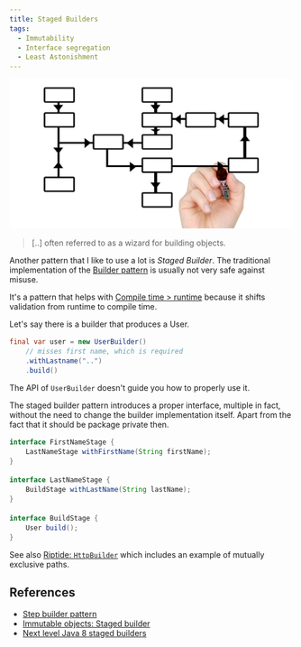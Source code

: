 ```yaml
---
title: Staged Builders
tags:
  - Immutability
  - Interface segregation
  - Least Astonishment
---
```


![](../img/mark-516279_1280.jpg)

> [..] often referred to as a wizard for building objects.

Another pattern that I like to use a lot is *Staged Builder*.
The traditional implementation of the [Builder pattern](https://en.wikipedia.org/wiki/Builder_pattern) is usually not very safe against misuse.

It's a pattern that helps with [Compile time > runtime](../compile-time-runtime.md) because it shifts validation from runtime to compile time.

Let's say there is a builder that produces a User.

```java
final var user = new UserBuilder()
    // misses first name, which is required
    .withLastname("..")
    .build()
```

The API of `UserBuilder` doesn't guide you how to properly use it.

The staged builder pattern introduces a proper interface, multiple in fact, without the need to change the builder implementation itself.
Apart from the fact that it should be package private then.

```java
interface FirstNameStage {
    LastNameStage withFirstName(String firstName);
}

interface LastNameStage {
    BuildStage withLastName(String lastName);
}

interface BuildStage {
    User build();
}
```

See also [Riptide: `HttpBuilder`](https://github.com/zalando/riptide/blob/9b2fd49e9c54a387cca1549a6973bc5c946123b9/riptide-core/src/main/java/org/zalando/riptide/Http.java#L28) which includes an example of mutually exclusive paths.

## References

* [Step builder pattern](https://svlada.com/step-builder-pattern/)
* [Immutable objects: Staged builder](https://immutables.github.io/immutable.html#staged-builder)
* [Next level Java 8 staged builders](https://medium.com/linagora-engineering/next-level-java-8-staged-builders-602530f68b75)
